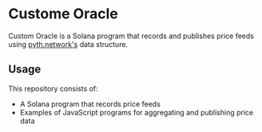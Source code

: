 # Custome Oracle

Custom Oracle is a Solana program that records and publishes price feeds using [pyth.network's](https://pyth.network/) data structure.

## Usage

This repository consists of:

* A Solana program that records price feeds
* Examples of JavaScript programs for aggregating and publishing price data
